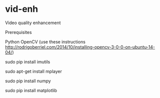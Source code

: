 # vid-enh
Video quality enhancement


Prerequisites

Python OpenCV (use these instructions http://rodrigoberriel.com/2014/10/installing-opencv-3-0-0-on-ubuntu-14-04/)

sudo pip install imutils

sudo apt-get install mplayer

sudo pip install numpy

sudo pip install matplotlib


